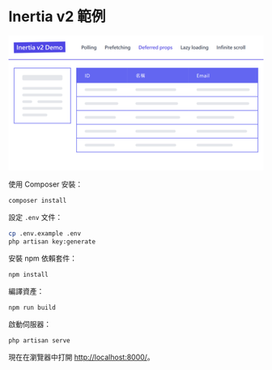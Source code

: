 # Inertia v2 範例

![](screenshot.png)

使用 Composer 安裝：

```bash
composer install
```

設定 `.env` 文件：

```bash
cp .env.example .env
php artisan key:generate
```

安裝 npm 依賴套件：

```bash
npm install
```

編譯資產：

```bash
npm run build
```

啟動伺服器：

```bash
php artisan serve
```

現在在瀏覽器中打開 [http://localhost:8000/](http://localhost:8000/)。
